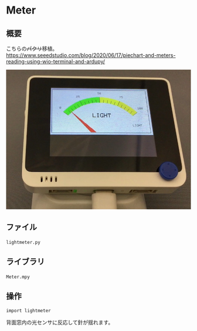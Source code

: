# Meter

## 概要
こちらの~~パクリ~~移植。<br/>
https://www.seeedstudio.com/blog/2020/06/17/piechart-and-meters-reading-using-wio-terminal-and-ardupy/ <br/>

[![YouTube](./Meter.jpg)](https://www.youtube.com/watch?v=81uXKjxUL8U)

## ファイル
   `lightmeter.py`

## ライブラリ
   `Meter.mpy`

## 操作
```
import lightmeter
```

背面窓内の光センサに反応して針が揺れます。
